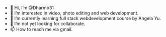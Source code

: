 - 👋 Hi, I’m @Dharmo31
- 👀 I’m interested in video, photo editing and web development.
- 🌱 I’m currently learning full stack webdevelopment course by Angela Yu.
- 💞️ I’m not yet looking for collaborate. 
- 📫 How to reach me via gmail.

<!---
Dharmo31/Dharmo31 is a ✨ special ✨ repository because its `README.md` (this file) appears on your GitHub profile.
You can click the Preview link to take a look at your changes.
--->
